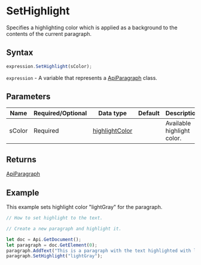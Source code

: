 # SetHighlight

Specifies a highlighting color which is applied as a background to the contents of the current paragraph.

## Syntax

```javascript
expression.SetHighlight(sColor);
```

`expression` - A variable that represents a [ApiParagraph](../ApiParagraph.md) class.

## Parameters

| **Name** | **Required/Optional** | **Data type** | **Default** | **Description** |
| ------------- | ------------- | ------------- | ------------- | ------------- |
| sColor | Required | [highlightColor](../../Enumeration/highlightColor.md) |  | Available highlight color. |

## Returns

[ApiParagraph](../../ApiParagraph/ApiParagraph.md)

## Example

This example sets highlight color "lightGray" for the paragraph.

```javascript editor-docx
// How to set highlight to the text.

// Create a new paragraph and highlight it.

let doc = Api.GetDocument();
let paragraph = doc.GetElement(0);
paragraph.AddText("This is a paragraph with the text highlighted with light gray color.");
paragraph.SetHighlight("lightGray");
```
